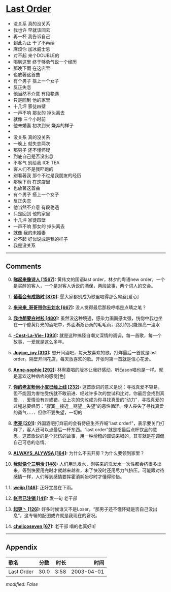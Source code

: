 # [Last Order](https://music.163.com/song?id=66858)

* 没关系 真的没关系
* 我也许 早就该回去
* 再一杯 我告诉自己
* 到此为止 干了不再续
* 麻烦你 加冰威士忌
* 对不起 来个DOUBLE的
* 喝到这里 终于够勇气说一个经历
* 那晚下雨 在这店里
* 也放著这首曲
* 有个男子 搭上一个女子
* 反正失恋
* 他当然不介意 有段艳遇
* 只是回到 他的家里
* 十几坪 家徒四壁
* 一声不响 那女的 掉头离去
* 就像 三个小时前
* 他未婚妻 初次到来 嫌弃的样子
* 
* 没关系 真的没关系
* 一晚上 就失恋两次
* 那男子 还不懂怀疑
* 到底自己是否没出息
* 不客气 别给我 ICE TEA
* 客人们不是我吓跑的
* 别看著我 那个不过是我朋友的经历
* 那晚下雨 在这店里
* 也放著这首曲
* 有个男子 搭上一个女子
* 反正失恋
* 他当然不介意 有段艳遇
* 只是回到 他的家里
* 十几坪 家徒四壁
* 一声不响 那女的 掉头离去
* 就像 我的未婚妻
* 对不起 好似说成是我的样子
* 我是没关系


---

## Comments
0. **[睇起来像诗人 \[1567\]](https://music.163.com/#/user/home?id=18244427):** 黄伟文的国语last order，林夕的粤语new order，一个是买醉的客人，一个是对客人诉说的酒保，两段故事，两个词人的交会。

1. **[葡萄会有成熟时 \[870\]](https://music.163.com/#/user/home?id=36526559):** 愿大家都别成为歌里唱得那么屌丝[爱心]

2. **[来来来_哥哥带你去划水 \[667\]](https://music.163.com/#/user/home?id=46361390):** 没人觉得最后那段哼唱是点睛之笔？

3. **[我也想要白衬衫 \[480\]](https://music.163.com/#/user/home?id=51813056):** 虽然没这种境遇，感染力画面感太强，恍惚中我也坐在一个昏黄灯光的酒吧中，外面淅淅沥沥的毛毛雨，路灯的只能照亮一洼水

4. **[-Cest-La-Vie- \[393\]](https://music.163.com/#/user/home?id=53248108):** 就是这种搞怪自嘲又深情的调调，每一首歌，每一个故事，一爱就是这么多年。

5. **[Joyice_joy \[310\]](https://music.163.com/#/user/home?id=254855954):** 想开间酒吧，每天放喜欢的歌。打烊最后一首就是last order。隔壁开间花店，每天放喜欢的歌。开张时第一首就是信心花舍。

6. **[Anne-sophie \[292\]](https://music.163.com/#/user/home?id=84553684):** 林宥嘉唱的版本让我好感动。听Eason唱也是一样。就是喜欢这种痞痞的感觉[色]

7. **[你的老友粉尚小宝已经上线 \[232\]](https://music.163.com/#/user/home?id=16876595):** 这首歌词的意义是说：寻找真爱不容易，但不能因为害怕受伤就不敢前进．经过许多次的尝试和比对，你最后会找到真爱．．．爱情没有对或错，让上次的失败成为你寻找真爱的”动力”．寻找真爱的过程总要经历：”寂寞＿接近＿期望＿失望”的恶性循环。使人丧失了寻找真爱的勇气．．．．但你不要失望，一切的

8. **[老亮 \[201\]](https://music.163.com/#/user/home?id=90163):** 外国酒吧打烊前的会有侍应生齐齐喊"last order!"，表示要关门打烊了，客人还可以点最后一杯东西。“last order”就是指最后点杯饮品的意思。这首歌说的是个悲伤的故事，用一种滑稽的调调来唱的，其实就是在调侃自己可悲的恋情。

9. **[ALWAYS_ALYWSA \[164\]](https://music.163.com/#/user/home?id=254373565):** 为什么不去开房？为什么要领到家里？

10. **[我就像个三明治 \[148\]](https://music.163.com/#/user/home?id=108061891):** 人们用洗发水，刚买来的洗发水一次性都会挤很多出来，等到快要用完时才就越来越省，末了快没时还用尽力气挤压。可能跟对待感情一样，人们等到感情要挥霍消耗殆尽时才懂得珍惜。

11. **[weiip \[146\]](https://music.163.com/#/user/home?id=32266569):** 正好宜昌在下雨。

12. **[帐号已注销 \[141\]](https://music.163.com/#/user/home?id=121051237):** 发一句 老干部

13. **[起更丶 \[126\]](https://music.163.com/#/user/home?id=68616271):** 好多时候谁又不是Loser，“那男子还不懂怀疑是否自己没出息”，这专辑的配图或许就是我现在的窘况。

14. **[chelicoseven \[67\]](https://music.163.com/#/user/home?id=44659924):** 老干部 唱的也真好听



---

## Appendix

|歌名|分数|时长|时间|
|:---|:---:|---:|---:|
|Last Order|30.0|3:58|2003-04-01

*modified: False*